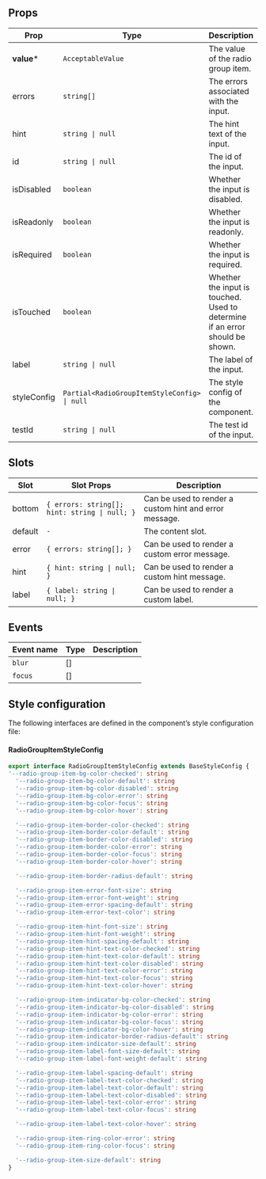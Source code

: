 <!-- This file is automatically generated, do not edit manually. -->

## Props

| Prop | Type | Description | Default |
| ---- | ---- | ----------- | ------- |
| **value*** | `AcceptableValue` | The value of the radio group item. |  |
| errors | `string[]` | The errors associated with the input. | `[]` |
| hint | `string \| null` | The hint text of the input. | `null` |
| id | `string \| null` | The id of the input. | `null` |
| isDisabled | `boolean` | Whether the input is disabled. | `false` |
| isReadonly | `boolean` | Whether the input is readonly. | `false` |
| isRequired | `boolean` | Whether the input is required. | `false` |
| isTouched | `boolean` | Whether the input is touched. Used to determine if an error should be shown. | `false` |
| label | `string \| null` | The label of the input. | `null` |
| styleConfig | `Partial<RadioGroupItemStyleConfig> \| null` | The style config of the component. | `null` |
| testId | `string \| null` | The test id of the input. | `null` |


## Slots

| Slot | Slot Props | Description |
| --------- | ---- | ----------- |
| bottom | `{ errors: string[]; hint: string \| null; }` | Can be used to render a custom hint and error message. |
| default | `-` | The content slot. |
| error | `{ errors: string[]; }` | Can be used to render a custom error message. |
| hint | `{ hint: string \| null; }` | Can be used to render a custom hint message. |
| label | `{ label: string \| null; }` | Can be used to render a custom label. |


## Events

| Event name | Type | Description |
| ---------- | ---- | ----------- |
| `blur` | [] |  |
| `focus` | [] |  |


## Style configuration

The following interfaces are defined in the component’s style configuration file:

#### RadioGroupItemStyleConfig

```ts
export interface RadioGroupItemStyleConfig extends BaseStyleConfig {
'--radio-group-item-bg-color-checked': string
  '--radio-group-item-bg-color-default': string
  '--radio-group-item-bg-color-disabled': string
  '--radio-group-item-bg-color-error': string
  '--radio-group-item-bg-color-focus': string
  '--radio-group-item-bg-color-hover': string

  '--radio-group-item-border-color-checked': string
  '--radio-group-item-border-color-default': string
  '--radio-group-item-border-color-disabled': string
  '--radio-group-item-border-color-error': string
  '--radio-group-item-border-color-focus': string
  '--radio-group-item-border-color-hover': string

  '--radio-group-item-border-radius-default': string

  '--radio-group-item-error-font-size': string
  '--radio-group-item-error-font-weight': string
  '--radio-group-item-error-spacing-default': string
  '--radio-group-item-error-text-color': string

  '--radio-group-item-hint-font-size': string
  '--radio-group-item-hint-font-weight': string
  '--radio-group-item-hint-spacing-default': string
  '--radio-group-item-hint-text-color-checked': string
  '--radio-group-item-hint-text-color-default': string
  '--radio-group-item-hint-text-color-disabled': string
  '--radio-group-item-hint-text-color-error': string
  '--radio-group-item-hint-text-color-focus': string
  '--radio-group-item-hint-text-color-hover': string

  '--radio-group-item-indicator-bg-color-checked': string
  '--radio-group-item-indicator-bg-color-disabled': string
  '--radio-group-item-indicator-bg-color-error': string
  '--radio-group-item-indicator-bg-color-focus': string
  '--radio-group-item-indicator-bg-color-hover': string
  '--radio-group-item-indicator-border-radius-default': string
  '--radio-group-item-indicator-size-default': string
  '--radio-group-item-label-font-size-default': string
  '--radio-group-item-label-font-weight-default': string

  '--radio-group-item-label-spacing-default': string
  '--radio-group-item-label-text-color-checked': string
  '--radio-group-item-label-text-color-default': string
  '--radio-group-item-label-text-color-disabled': string
  '--radio-group-item-label-text-color-error': string
  '--radio-group-item-label-text-color-focus': string

  '--radio-group-item-label-text-color-hover': string

  '--radio-group-item-ring-color-error': string
  '--radio-group-item-ring-color-focus': string

  '--radio-group-item-size-default': string
}
```

